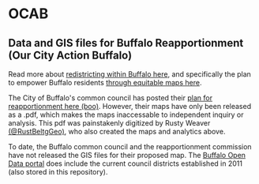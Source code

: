 # OCAB
## Data and GIS files for Buffalo Reapportionment (Our City Action Buffalo)

Read more about [redistricting within Buffalo here](https://www.ourcityactionbuffalo.com/redistricting), and specifically the plan to empower Buffalo residents [through equitable maps here](https://docs.google.com/document/d/e/2PACX-1vToZUMju9unyIPePZVceVNINPkQf7aphpGFStjaNg_JV55Zzgf6cBkD89CesEyfPuQ_tj0ilOpuD8cs/pub).

The City of Buffalo's common council has posted their [plan for reapportionment here (boo)](https://www.buffalony.gov/1505/Reapportionment). 
However, their maps have only been released as a .pdf, which makes the maps inaccessable to independent inquiry or analysis. This pdf was painstakenly digitized by Rusty Weaver [(@RustBeltgGeo)](https://twitter.com/RustBeltGeo), who also created the maps and analytics above. 

To date, the Buffalo common council and the reapportionment commission have not released the GIS files for their proposed map. The [Buffalo Open Data portal](https://data.buffalony.gov/Government/Council-Districts/u5mx-ugvy) does include the current council districts established in 2011 (also stored in this repository).
